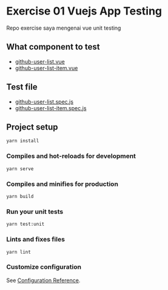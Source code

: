# Exercise 01 Vuejs App Testing

Repo exercise saya mengenai vue unit testing

## What component to test

- [github-user-list.vue](src/components/exercise/github-user-list.vue)
- [github-user-list-item.vue](src/components/exercise/github-user-list-item.vue)

## Test file

- [github-user-list.spec.js](tests/unit/github-user-list.spec.js)
- [github-user-list-item.spec.js](tests/unit/github-user-list-item.spec.js)

## Project setup

```
yarn install
```

### Compiles and hot-reloads for development

```
yarn serve
```

### Compiles and minifies for production

```
yarn build
```

### Run your unit tests

```
yarn test:unit
```

### Lints and fixes files

```
yarn lint
```

### Customize configuration

See [Configuration Reference](https://cli.vuejs.org/config/).
